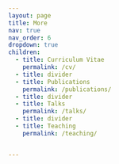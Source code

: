 ```yaml
---
layout: page
title: More
nav: true
nav_order: 6
dropdown: true
children:
  - title: Curriculum Vitae
    permalink: /cv/
  - title: divider
  - title: Publications
    permalink: /publications/
  - title: divider
  - title: Talks
    permalink: /talks/
  - title: divider
  - title: Teaching
    permalink: /teaching/


---
```

